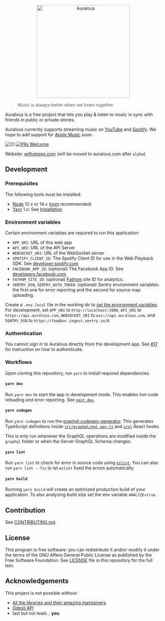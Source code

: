 <p align="center">
  <a href="https://auralous.com">
    <img alt="Auralous" src="https://github.com/auralous/web/raw/main/public/images/banner.png" height="300px">
  </a>
</p>

> Music is always better when we listen together

Auralous is a free project that lets you play & listen to music in sync with friends in public or private stories.

Auralous currently supports streaming music on [YouTube](https://www.youtube.com/) and [Spotify](https://www.spotify.com/). We hope to add support for [Apple Music](https://www.apple.com/apple-music/) soon.

![CI](https://github.com/auralous/web/workflows/CI/badge.svg)
[![PRs Welcome](https://badgen.net/badge/PRs/welcome/ff5252)](/CONTRIBUTING.md)

Website: [withstereo.com](https://withstereo.com) (will be moved to auralous.com after `alpha`)
## Development

### Prerequisites

The following tools must be installed:

- [Node](https://nodejs.org/) 12.x or 14.x ([nvm](https://github.com/nvm-sh/nvm) recommended)
- [Yarn](https://yarnpkg.com/) 1.x: See [Installation](https://classic.yarnpkg.com/en/docs/install)

### Environment variables

Certain environment variables are required to run this application:

- `APP_URI`: URL of this web app
- `API_URI`: URL of the API Server
- `WEBSOCKET_URI`: URL of the WebSocket server
- `SPOTIFY_CLIENT_ID`: The Spotify Client ID for use in the Web Playback SDK. See [developer.spotify.com](https://developer.spotify.com/)
- `FACEBOOK_APP_ID`: (optional) The Facebook App ID. See [developers.facebook.com](https://developers.facebook.com/).
- `FATHOM_SITE_ID`: (optional) [Fathom](https://usefathom.com/) site ID for analytics.
- `SENTRY_DSN`, `SENTRY_AUTH_TOKEN`: (optional) Sentry environment variables: the first one for error reporting and the second for source map uploading.

Create a `.env.local` file in the working dir to [set the environment variables](https://nextjs.org/docs/basic-features/environment-variables#loading-environment-variables). For development, set `APP_URI` to `http://localhost:3000`, `API_URI` to `https://api.auralous.com`, `WEBSOCKET_URI` to `wss://api.auralous.com`, and `SENTRY_DSN` to `https://foo@bar.ingest.sentry.io/0`.

### Authentication

You cannot sign in to Auralous directly from the development app. See [#17](https://github.com/auralous/web/issues/17) for instruction on how to authenticate.

### Workflows

Upon cloning this repository, run `yarn` to install required dependencies.

#### `yarn dev`

Run `yarn dev` to start the app in development mode. This enables hot-code reloading and error reporting. See [`next dev`](https://nextjs.org/docs/api-reference/cli#development).

#### `yarn codegen`

Run `yarn codegen` to run the [graphql-codegen-generator](https://github.com/dotansimha/graphql-code-generator). This generates TypeScript definitions inside [`src/graphql/gql.gen.ts`](src/graphql/gql.gen.ts) and [`urql`](https://github.com/FormidableLabs/urql) React hooks.

This is only run whenever the GraphQL operations are modified inside the `graphql` folder or when the Server GraphQL Schema changes.

#### `yarn lint`

Run `yarn lint` to check for error in source code using [`eslint`](https://github.com/eslint/eslint). You can also run `yarn lint --fix` to let `eslint` fixed the errors automatically.

#### `yarn build`

Running `yarn build` will create an optimized production build of your application. To also analyzing build size set the env variable `ANALYZE=true`.

## Contribution

See [CONTRIBUTING.md](CONTRIBUTING.md).

## License

This program is free software: you can redistribute it and/or modify it under the terms of the GNU Affero General Public License as published by the Free Software Foundation. See [LICENSE](LICENSE) file in this repository for the full text.

## Acknowledgements

This project is not possible without:

- [All the libraries and their amazing maintainers](package.json)
- [Odesli API](https://odesli.co/)
- last but not least... **you**
